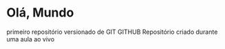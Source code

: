 # Olá, Mundo
 primeiro repositório versionado de GIT GITHUB
Repositório criado durante uma aula ao vivo